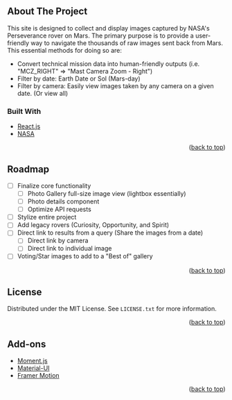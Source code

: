 <div id="top"></div>

<!-- PROJECT SHIELDS 

[![Contributors][contributors-shield]][contributors-url]
[![Forks][forks-shield]][forks-url]
[![Stargazers][stars-shield]][stars-url]
[![Issues][issues-shield]][issues-url]
[![MIT License][license-shield]][license-url]
-->

<!-- ABOUT THE PROJECT -->

## About The Project

This site is designed to collect and display images captured by NASA's Perseverance rover on Mars. The primary purpose is to provide a user-friendly way to navigate the thousands of raw images sent back from Mars. This essential methods for doing so are:

- Convert technical mission data into human-friendly outputs (i.e. "MCZ_RIGHT" => "Mast Camera Zoom - Right")
- Filter by date: Earth Date or Sol (Mars-day)
- Filter by camera: Easily view images taken by any camera on a given date. (Or view all)

### Built With

- [React.js](https://reactjs.org/)
- [NASA](https://api.nasa.gov/#MarsPhotos)

<p align="right">(<a href="#top">back to top</a>)</p>

<!-- ROADMAP -->

## Roadmap

- [ ] Finalize core functionality
  - [ ] Photo Gallery full-size image view (lightbox essentially)
  - [ ] Photo details component
  - [ ] Optimize API requests
- [ ] Stylize entire project
- [ ] Add legacy rovers (Curiosity, Opportunity, and Spirit)
- [ ] Direct link to results from a query (Share the images from a date)
  - [ ] Direct link by camera
  - [ ] Direct link to individual image
- [ ] Voting/Star images to add to a "Best of" gallery

<p align="right">(<a href="#top">back to top</a>)</p>

<!-- LICENSE -->

## License

Distributed under the MIT License. See `LICENSE.txt` for more information.

<p align="right">(<a href="#top">back to top</a>)</p>

<!-- ACKNOWLEDGMENTS -->

## Add-ons

- [Moment.js](https://momentjs.com/)
- [Material-UI](https://mui.com/)
- [Framer Motion](https://www.framer.com/)

<p align="right">(<a href="#top">back to top</a>)</p>

<!-- MARKDOWN LINKS & IMAGES -->
<!-- https://www.markdownguide.org/basic-syntax/#reference-style-links -->
[contributors-shield]: https://img.shields.io/github/contributors/mattbartley/nasa-cam.svg?style=for-the-badge
[contributors-url]: https://github.com/mattbartley/nasa-cam/graphs/contributors
[forks-shield]: https://img.shields.io/github/forks/mattbartley/nasa-cam.svg?style=for-the-badge
[forks-url]: https://github.com/mattbartley/nasa-cam/network/members
[stars-shield]: https://img.shields.io/github/stars/mattbartley/nasa-cam.svg?style=for-the-badge
[stars-url]: https://github.com/mattbartley/nasa-cam/stargazers
[issues-shield]: https://img.shields.io/github/issues/mattbartley/nasa-cam.svg?style=for-the-badge
[issues-url]: https://github.com/mattbartley/nasa-cam/issues

<!--
[linkedin-shield]: https://img.shields.io/badge/-LinkedIn-black.svg?style=for-the-badge&logo=linkedin&colorB=555
[linkedin-url]: https://linkedin.com/in/linkedin_username
[product-screenshot]: images/screenshot.png
-->
